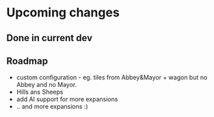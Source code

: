 # Upcoming changes

## Done in current dev


## Roadmap

*  custom configuration - eg. tiles from Abbey&Mayor + wagon but  no Abbey and no Mayor.
* Hills ans Sheeps
* add AI support for more expansions
* .. and more expansions :)